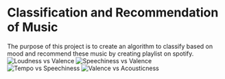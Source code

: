 # Classification and Recommendation of Music
The purpose of this project is to create an algorithm to classify based on mood and recommend these music by creating playlist on spotify.
![Loudness vs  Valence](https://github.com/user-attachments/assets/874bab5a-a835-4d60-b8a0-c6ade0c0ca09)
![Speechiness vs  Valence](https://github.com/user-attachments/assets/16169a7b-4bb5-4d24-813b-80acf852b379)
![Tempo vs  Speechiness](https://github.com/user-attachments/assets/a0ba89ee-ecfe-4ea4-a91b-6f2788ebbb87)
![Valence vs  Acousticness](https://github.com/user-attachments/assets/c33e18cb-81b1-417d-8278-31caa4a16020)
